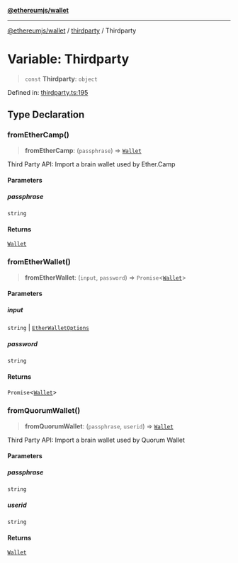 [**@ethereumjs/wallet**](../../../../README.md)

***

[@ethereumjs/wallet](../../../../README.md) / [thirdparty](../README.md) / Thirdparty

# Variable: Thirdparty

> `const` **Thirdparty**: `object`

Defined in: [thirdparty.ts:195](https://github.com/ethereumjs/ethereumjs-monorepo/blob/master/packages/wallet/src/thirdparty.ts#L195)

## Type Declaration

### fromEtherCamp()

> **fromEtherCamp**: (`passphrase`) => [`Wallet`](../../../../classes/Wallet.md)

Third Party API: Import a brain wallet used by Ether.Camp

#### Parameters

##### passphrase

`string`

#### Returns

[`Wallet`](../../../../classes/Wallet.md)

### fromEtherWallet()

> **fromEtherWallet**: (`input`, `password`) => `Promise`\<[`Wallet`](../../../../classes/Wallet.md)\>

#### Parameters

##### input

`string` | [`EtherWalletOptions`](../interfaces/EtherWalletOptions.md)

##### password

`string`

#### Returns

`Promise`\<[`Wallet`](../../../../classes/Wallet.md)\>

### fromQuorumWallet()

> **fromQuorumWallet**: (`passphrase`, `userid`) => [`Wallet`](../../../../classes/Wallet.md)

Third Party API: Import a brain wallet used by Quorum Wallet

#### Parameters

##### passphrase

`string`

##### userid

`string`

#### Returns

[`Wallet`](../../../../classes/Wallet.md)
